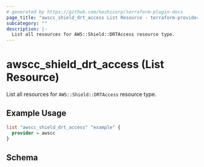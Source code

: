 ```yaml
---
# generated by https://github.com/hashicorp/terraform-plugin-docs
page_title: "awscc_shield_drt_access List Resource - terraform-provider-awscc"
subcategory: ""
description: |-
  List all resources for AWS::Shield::DRTAccess resource type.
---
```


# awscc_shield_drt_access (List Resource)

List all resources for `AWS::Shield::DRTAccess` resource type.

## Example Usage

```terraform
list "awscc_shield_drt_access" "example" {
  provider = awscc
}
```

<!-- schema generated by tfplugindocs -->
## Schema
